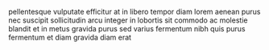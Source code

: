 pellentesque vulputate efficitur at in libero tempor diam lorem aenean purus nec
suscipit sollicitudin arcu integer in lobortis sit commodo ac molestie blandit
et in metus gravida purus sed varius fermentum nibh quis purus fermentum et
diam gravida diam erat